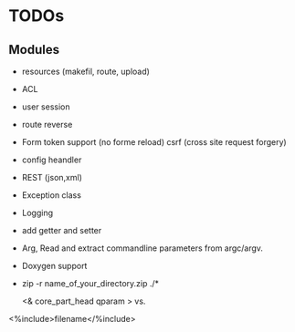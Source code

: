 # TODOs

## Modules

* resources (makefil, route, upload)
* ACL
* user session
* route reverse
* Form token support (no forme reload) csrf (cross site request forgery)
* config heandler
* REST (json,xml)
* Exception class
* Logging
* add getter and setter
* Arg, Read and extract commandline parameters from argc/argv.
* Doxygen support

* zip -r name_of_your_directory.zip ./*

    <& core_part_head qparam >
vs.

<%include>filename</%include>
